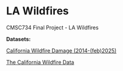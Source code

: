 # LA Wildfires
CMSC734 Final Project - LA Wildfires

__Datasets:__

[California Wildfire Damage (2014-(feb)2025)](https://www.kaggle.com/datasets/vivekattri/california-wildfire-damage-2014-feb2025?resource=download)

[The California Wildfire Data](https://www.kaggle.com/datasets/vijayveersingh/the-california-wildfire-data/data)
